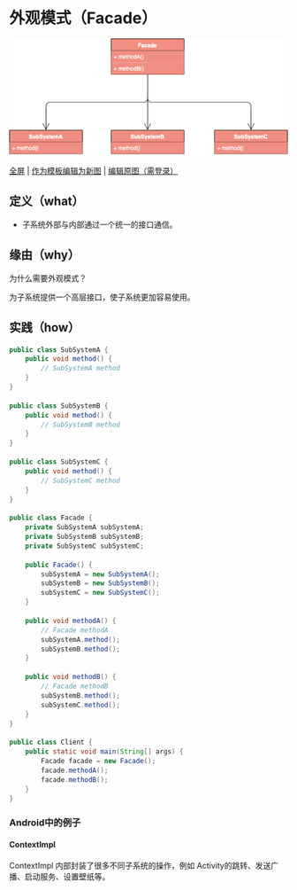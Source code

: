 # 外观模式（Facade）

![外观模式](https://raw.githubusercontent.com/CodePoem/VDesignPatterns/master/docs/drawio/Facade.png)

<a href = "https://www.draw.io/?lightbox=1#Uhttps://raw.githubusercontent.com/CodePoem/VDesignPatterns/master/docs/drawio/Facade.png">全屏</a> |
<a href = "https://www.draw.io/#Uhttps://raw.githubusercontent.com/CodePoem/VDesignPatterns/master/docs/drawio/Facade.png">作为模板编辑为新图</a> |
<a href = "https://www.draw.io/#HCodePoem/VDesignPatterns/master/docs/drawio/Facade.drawio">编辑原图（需登录）</a>

## 定义（what）

- 子系统外部与内部通过一个统一的接口通信。

## 缘由（why）

为什么需要外观模式？

为子系统提供一个高层接口，使子系统更加容易使用。

## 实践（how）

```java
public class SubSystemA {
    public void method() {
        // SubSystemA method
    }
}

public class SubSystemB {
    public void method() {
        // SubSystemB method
    }
}

public class SubSystemC {
    public void method() {
        // SubSystemC method
    }
}

public class Facade {
    private SubSystemA subSystemA;
    private SubSystemB subSystemB;
    private SubSystemC subSystemC;

    public Facade() {
        subSystemA = new SubSystemA();
        subSystemB = new SubSystemB();
        subSystemC = new SubSystemC();
    }

    public void methodA() {
        // Facade methodA
        subSystemA.method();
        subSystemB.method();
    }

    public void methodB() {
        // Facade methodB
        subSystemB.method();
        subSystemC.method();
    }
}

public class Client {
    public static void main(String[] args) {
        Facade facade = new Facade();
        facade.methodA();
        facade.methodB();
    }
}
```

### Android中的例子

#### ContextImpl

ContextImpl 内部封装了很多不同子系统的操作，例如 Activity的跳转、发送广播、启动服务、设置壁纸等。
